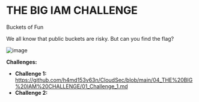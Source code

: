 # THE BIG IAM CHALLENGE
Buckets of Fun

We all know that public buckets are risky. But can you find the flag?

![image](https://github.com/h4md153v63n/CloudSec/assets/5091265/fa127f3b-065b-41f4-8703-b83a581186f4)

**Challenges:**
+ **Challenge 1:** https://github.com/h4md153v63n/CloudSec/blob/main/04_THE%20BIG%20IAM%20CHALLENGE/01_Challenge_1.md
+ **Challenge 2:**


